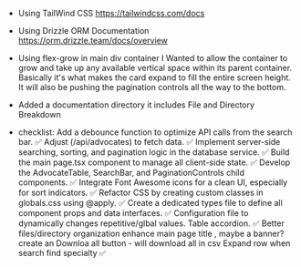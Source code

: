 - Using TailWind CSS
https://tailwindcss.com/docs

- Using Drizzle ORM Documentation
https://orm.drizzle.team/docs/overview

- Using flex-grow in main div container
I Wanted to allow the container to grow and take up any available vertical space within its parent container. Basically it's what makes the card expand to fill the entire screen height. It will also be pushing the pagination controls all the way to the bottom.

- Added a documentation directory
it includes File and Directory Breakdown

- checklist:
Add a debounce function to optimize API calls from the search bar. ✅
Adjust (/api/advocates) to fetch data. ✅
Implement server-side searching, sorting, and pagination logic in the database service. ✅
Build the main page.tsx component to manage all client-side state. ✅
Develop the AdvocateTable, SearchBar, and PaginationControls child components. ✅
Integrate Font Awesome icons for a clean UI, especially for sort indicators. ✅
Refactor CSS by creating custom classes in globals.css using @apply. ✅
Create a dedicated types file to define all component props and data interfaces. ✅
Configuration file to dynamically changes repetitive/glbal values.
Table accordion. ✅
Better files/directory organization
enhance main page title , maybe a banner?
create an Downloa all button - will download all in csv
Expand row when search find specialty ✅